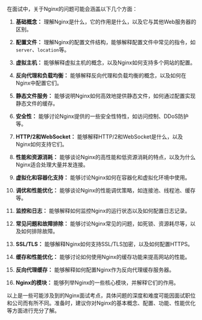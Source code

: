 在面试中，关于Nginx的问题可能会涵盖以下几个方面：

1. **基础概念：** 理解Nginx是什么，它的作用是什么，以及它与其他Web服务器的区别。

2. **配置文件：** 理解Nginx的配置文件结构，能够解释配置文件中常见的指令，如`server`、`location`等。

3. **虚拟主机：** 能够解释虚拟主机的概念，以及Nginx如何支持多个网站的配置。

4. **反向代理和负载均衡：** 能够解释反向代理和负载均衡的概念，以及如何在Nginx中配置它们。

5. **静态文件服务：** 能够说明Nginx如何高效地提供静态文件，如何通过配置实现静态文件的缓存。

6. **安全性：** 能够讨论Nginx提供的一些安全性特性，如访问控制、DDoS防护等。

7. **HTTP/2和WebSocket：** 能够解释HTTP/2和WebSocket是什么，以及Nginx如何支持它们。

8. **性能和资源消耗：** 能够谈论Nginx的高性能和低资源消耗的特点，以及为什么Nginx适合处理大量并发连接。

9. **虚拟化和容器化支持：** 能够讨论Nginx如何在容器化和虚拟化环境中使用。

10. **调优和性能优化：** 能够谈论Nginx的性能调优策略，如连接池、线程池、缓存等。

11. **监控和日志：** 能够解释如何监控Nginx的运行状态以及如何配置日志记录。

12. **常见问题和故障排除：** 能够讨论Nginx常见的问题，如死锁、资源耗尽等，以及如何排除故障。

13. **SSL/TLS：** 能够解释Nginx如何支持SSL/TLS加密，以及如何配置HTTPS。

14. **缓存和性能优化：** 能够讨论如何使用Nginx的缓存功能来提高网站的性能。

15. **反向代理缓存：** 能够解释如何配置Nginx作为反向代理缓存服务器。

16. **Nginx的模块：** 能够列举Nginx的一些核心模块，并解释它们的作用。

以上是一些可能涉及到的Nginx面试考点，具体问题的深度和难度可能因面试职位和公司而有所不同。准备时，建议你对Nginx的基本概念、配置、功能、性能优化等方面进行充分了解。